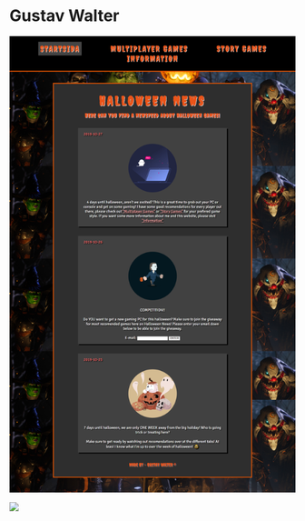# Gustav Walter

![](../../.gitbook/assets/gustav-webb-autumn-project.png)

![](../../.gitbook/assets/gustav-webb-autumn-games.png)

